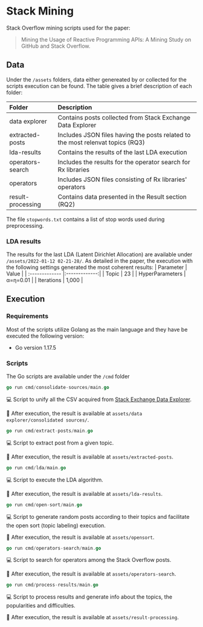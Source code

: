# Stack Mining
Stack Overflow mining scripts used for the paper:
> Mining the Usage of Reactive Programming APIs: A Mining Study on GitHub and Stack Overflow.

## Data
Under the `/assets` folders, data either genereated by or collected for the scripts execution can be found. The table gives a brief description of each folder:

| Folder   | Description         |
| :------------- |:-------------|
| data explorer | Contains posts collected from Stack Exchange Data Explorer |
| extracted-posts | Includes JSON files having the posts related to the most relenvat topics (RQ3) |
| lda-results | Contains the results of the last LDA execution |
| operators-search | Includes the results for the operator search for Rx libraries |
| operators | Includes JSON files consisting of Rx libraries' operators |
| result-processing | Contains data presented in the Result section (RQ2) |

The file `stopwords.txt` contains a list of stop words used during preprocessing.

### LDA results
The results for the last LDA (Latent Dirichlet Allocation) are available under `/assets/2022-01-12 02-21-28/`. As detailed in the paper, the execution with the following settings generated the most coherent results:
| Parameter     | Value         |
| :------------- |:-------------:|
| Topic         | 23 |
| HyperParameters | &alpha;=&eta;=0.01 |
| Iterations | 1,000 |

## Execution
### Requirements
Most of the scripts utilize Golang as the main language and they have be executed the following version:
* Go version 1.17.5

### Scripts
The Go scripts are available under the `/cmd` folder
```go
go run cmd/consolidate-sources/main.go
````
:computer: Script to unify all the CSV acquired from [Stack Exchange Data Explorer](https://data.stackexchange.com/).

:floppy_disk: After execution, the result is available at `assets/data explorer/consolidated sources/`.
```go
go run cmd/extract-posts/main.go
```
:computer: Script to extract post from a given topic.

:floppy_disk: After execution, the result is available at `assets/extracted-posts`.
```go
go run cmd/lda/main.go
```
:computer: Script to execute the LDA algorithm.

:floppy_disk: After execution, the result is available at `assets/lda-results`.
```go
go run cmd/open-sort/main.go
```
:computer: Script to generate random posts according to their topics and facilitate the open sort (topic labeling) execution.

:floppy_disk: After execution, the result is available at `assets/opensort`.
```go
go run cmd/operators-search/main.go
```
:computer: Script to search for operators among the Stack Overflow posts.

:floppy_disk: After execution, the result is available at `assets/operators-search`.
```go
go run cmd/process-results/main.go
```
:computer: Script to process results and generate info about the topics, the popularities and difficulties.

:floppy_disk: After execution, the result is available at `assets/result-processing`.
